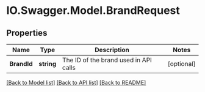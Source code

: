 # IO.Swagger.Model.BrandRequest
## Properties

Name | Type | Description | Notes
------------ | ------------- | ------------- | -------------
**BrandId** | **string** | The ID of the brand used in API calls | [optional] 

[[Back to Model list]](../README.md#documentation-for-models) [[Back to API list]](../README.md#documentation-for-api-endpoints) [[Back to README]](../README.md)


